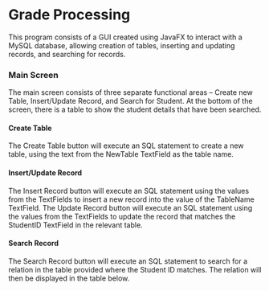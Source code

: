 # Grade Processing

This program consists of a GUI created using JavaFX to interact with a MySQL database, allowing creation of tables, inserting and updating records, and searching for records.

### Main Screen
The main screen consists of three separate functional areas – Create new Table, Insert/Update Record, and Search for Student. At the bottom of the screen, there is a table to show the student details that have been searched.

#### Create Table
The Create Table button will execute an SQL statement to create a new table, using the text from the NewTable TextField as the table name.

#### Insert/Update Record
The Insert Record button will execute an SQL statement using the values from the TextFields to insert a new record into the value of the TableName TextField.
The Update Record button will execute an SQL statement using the values from the TextFields to update the record that matches the StudentID TextField in the relevant table.

#### Search Record
The Search Record button will execute an SQL statement to search for a relation in the table provided where the Student ID matches. The relation will then be displayed in the table below.
